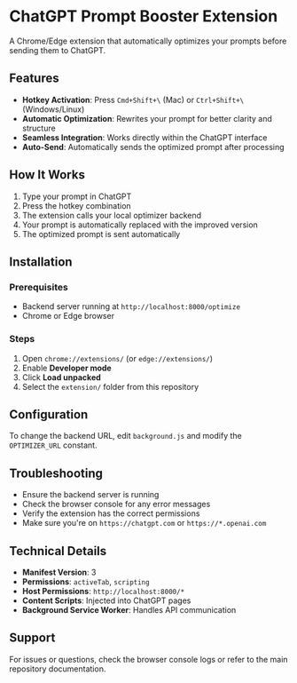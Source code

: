 # ChatGPT Prompt Booster Extension

A Chrome/Edge extension that automatically optimizes your prompts before sending them to ChatGPT.

## Features

- **Hotkey Activation**: Press `Cmd+Shift+\` (Mac) or `Ctrl+Shift+\` (Windows/Linux)
- **Automatic Optimization**: Rewrites your prompt for better clarity and structure
- **Seamless Integration**: Works directly within the ChatGPT interface
- **Auto-Send**: Automatically sends the optimized prompt after processing

## How It Works

1. Type your prompt in ChatGPT
2. Press the hotkey combination
3. The extension calls your local optimizer backend
4. Your prompt is automatically replaced with the improved version
5. The optimized prompt is sent automatically

## Installation

### Prerequisites

- Backend server running at `http://localhost:8000/optimize`
- Chrome or Edge browser

### Steps

1. Open `chrome://extensions/` (or `edge://extensions/`)
2. Enable **Developer mode**
3. Click **Load unpacked**
4. Select the `extension/` folder from this repository

## Configuration

To change the backend URL, edit `background.js` and modify the `OPTIMIZER_URL` constant.

## Troubleshooting

- Ensure the backend server is running
- Check the browser console for any error messages
- Verify the extension has the correct permissions
- Make sure you're on `https://chatgpt.com` or `https://*.openai.com`

## Technical Details

- **Manifest Version**: 3
- **Permissions**: `activeTab`, `scripting`
- **Host Permissions**: `http://localhost:8000/*`
- **Content Scripts**: Injected into ChatGPT pages
- **Background Service Worker**: Handles API communication

## Support

For issues or questions, check the browser console logs or refer to the main repository documentation.
